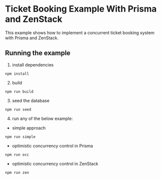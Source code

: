 # Ticket Booking Example With Prisma and ZenStack

This example shows how to implement a concurrent ticket booking system with Prisma and ZenStack.

## Running the example

1. install dependencies

```
npm install
```

2. build

```
npm run build
```

3. seed the database

```
npm run seed
```

4. run any of the below example:

-   simple approach

```
npm run simple
```

-   optimistic concurrency control in Prisma

```
npm run occ
```

-   optimistic concurrency control in ZenStack

```
npm run zen
```
